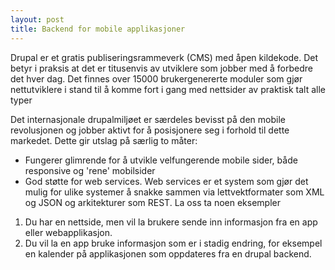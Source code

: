 ```yaml
---
layout: post
title: Backend for mobile applikasjoner
---
```


Drupal er et gratis publiseringsrammeverk (CMS) med åpen kildekode. Det betyr i praksis at det er titusenvis av utviklere som jobber med å forbedre det hver dag. Det finnes over 15000 brukergenererte moduler som gjør nettutviklere i stand til å komme fort i gang med nettsider av praktisk talt alle typer

Det internasjonale drupalmiljøet er særdeles bevisst på den mobile revolusjonen og jobber aktivt for å posisjonere seg i forhold til dette markedet. Dette gir utslag på særlig to måter:

- Fungerer glimrende for å utvikle velfungerende mobile sider, både responsive og 'rene' mobilsider
- God støtte for web services. Web services er et system som gjør det mulig for ulike systemer å snakke sammen via lettvektformater som XML og JSON og arkitekturer som REST. La oss ta noen eksempler
1. Du har en nettside, men vil la brukere sende inn informasjon fra en app eller webapplikasjon.
2. Du vil la en app bruke informasjon som er i stadig endring, for eksempel en kalender på applikasjonen som oppdateres fra en drupal backend.
